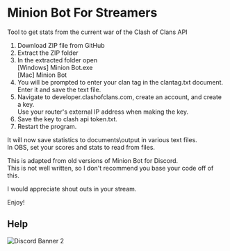 # Minion Bot For Streamers
Tool to get stats from the current war of the Clash of Clans API

1.  Download ZIP file from GitHub
2.  Extract the ZIP folder
3.  In the extracted folder open\
    [Windows] Minion Bot.exe\
    [Mac]     Minion Bot
4.  You will be prompted to enter your clan tag in the clantag.txt document.\
Enter it and save the text file.
5.  Navigate to developer.clashofclans.com, create an account, and create a key.\
Use your router's external IP address when making the key.
6.  Save the key to clash api token.txt.
7.  Restart the program.

It will now save statistics to documents\output in various text files.\
In OBS, set your scores and stats to read from files.

This is adapted from old versions of Minion Bot for Discord.\
This is not well written, so I don't recommend you base your code off of this.

I would appreciate shout outs in your stream.

Enjoy!

## Help  
![Discord Banner 2](https://discordapp.com/api/guilds/701245583444279328/widget.png?style=banner2)
